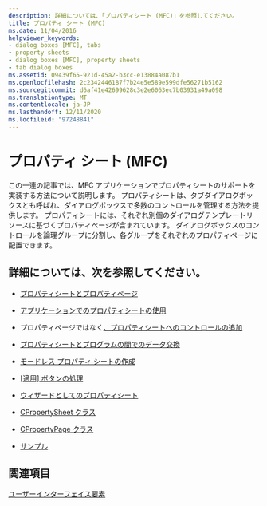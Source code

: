 ```yaml
---
description: 詳細については、「プロパティシート (MFC)」を参照してください。
title: プロパティ シート (MFC)
ms.date: 11/04/2016
helpviewer_keywords:
- dialog boxes [MFC], tabs
- property sheets
- dialog boxes [MFC], property sheets
- tab dialog boxes
ms.assetid: 09439f65-921d-45a2-b3cc-e13884a087b1
ms.openlocfilehash: 2c2342446187f7b24e5e589e599dfe56271b5162
ms.sourcegitcommit: d6af41e42699628c3e2e6063ec7b03931a49a098
ms.translationtype: MT
ms.contentlocale: ja-JP
ms.lasthandoff: 12/11/2020
ms.locfileid: "97248841"
---
```

# <a name="property-sheets-mfc"></a>プロパティ シート (MFC)

この一連の記事では、MFC アプリケーションでプロパティシートのサポートを実装する方法について説明します。 プロパティシートは、タブダイアログボックスとも呼ばれ、ダイアログボックスで多数のコントロールを管理する方法を提供します。 プロパティシートには、それぞれ別個のダイアログテンプレートリソースに基づくプロパティページが含まれています。 ダイアログボックスのコントロールを論理グループに分割し、各グループをそれぞれのプロパティページに配置できます。

## <a name="what-do-you-want-to-know-more-about"></a>詳細については、次を参照してください。

- [プロパティシートとプロパティページ](../mfc/property-sheets-and-property-pages-in-mfc.md)

- [アプリケーションでのプロパティシートの使用](../mfc/using-property-sheets-in-your-application.md)

- プロパティページではなく[、プロパティシートへのコントロールの追加](../mfc/adding-controls-to-a-property-sheet.md)

- [プロパティシートとプログラムの間でのデータ交換](../mfc/exchanging-data.md)

- [モードレス プロパティ シートの作成](../mfc/creating-a-modeless-property-sheet.md)

- [[適用] ボタンの処理](../mfc/handling-the-apply-button.md)

- [ウィザードとしてのプロパティシート](../mfc/property-sheets-as-wizards.md)

- [CPropertySheet クラス](../mfc/reference/cpropertysheet-class.md)

- [CPropertyPage クラス](../mfc/reference/cpropertypage-class.md)

- [サンプル](../overview/visual-cpp-samples.md)

## <a name="see-also"></a>関連項目

[ユーザーインターフェイス要素](../mfc/user-interface-elements-mfc.md)

